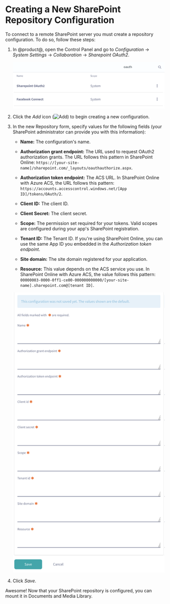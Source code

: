 # Creating a New SharePoint Repository Configuration [](id=creating-a-new-sharepoint-repo-configuration)

To connect to a remote SharePoint server you must create a repository 
configuration. To do so, follow these steps: 

1.  In @product@, open the Control Panel and go to *Configuration* &rarr;
    *System Settings* &rarr; *Collaboration* &rarr; *Sharepoint OAuth2*.
    
    ![Figure 1: Use the *Sharepoint OAuth2* system setting to create a new SharePoint repository configuration.](../../../../images-dxp/sharepoint-system-setting.png)

2.  Click the *Add* icon 
    (![Add](../../../../images-dxp/icon-portlet-add-control.png)) to begin 
    creating a new configuration. 

3.  In the new Repository form, specify values for the following fields (your 
    SharePoint administrator can provide you with this information): 

    - **Name:** The configuration's name.

    - **Authorization grant endpoint:** The URL used to request OAuth2 
    authorization grants. The URL follows this pattern in SharePoint Online: 
    `https://[your-site-name]/sharepoint.com/_layouts/oauthauthorize.aspx`. 

    - **Authorization token endpoint:** The ACS URL. In SharePoint Online with 
    Azure ACS, the URL follows this pattern: 
    `https://accounts.accesscontrol.windows.net/[App ID]/tokens/OAuth/2`.

    - **Client ID:** The client ID. 

    - **Client Secret:** The client secret. 

    - **Scope:** The permission set required for your tokens. Valid scopes are 
    configured during your app's SharePoint registration. 

    - **Tenant ID:** The Tenant ID. If you're using SharePoint Online, you can 
    use the same App ID you embedded in the *Authorization token endpoint*. 

    - **Site domain:** The site domain registered for your application. 

    - **Resource:** This value depends on the ACS service you use. In SharePoint 
    Online with Azure ACS, the value follows this pattern: 
    `00000003-0000-0ff1-ce00-000000000000/[your-site-name].sharepoint.com@[tenant ID]`.
 
    ![Figure 2: The New Repository form is where you specify access to the remote SharePoint server.](../../../../images-dxp/sharepoint-new-repo-configuration.png)

4.  Click *Save*.

Awesome! Now that your SharePoint repository is configured, you can mount it in 
Documents and Media Library. 
